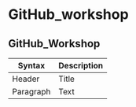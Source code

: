 # GitHub_workshop 
## GitHub_Workshop


| Syntax | Description |
| ----------- | ----------- |
| Header | Title |
| Paragraph | Text |
